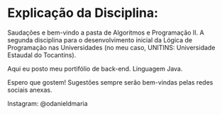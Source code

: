  # Explicação da Disciplina:
Saudações e bem-vindo a pasta de Algoritmos e Programação II. A segunda disciplina para o desenvolvimento inicial da Lógica de Programação nas Universidades (no meu caso, UNITINS: Universidade Estaudal do Tocantins).

Aqui eu posto meu portifólio de back-end. Linguagem Java.

Espero que gostem! Sugestões sempre serão bem-vindas pelas redes sociais anexas.

Instagram: @odanieldmaria
